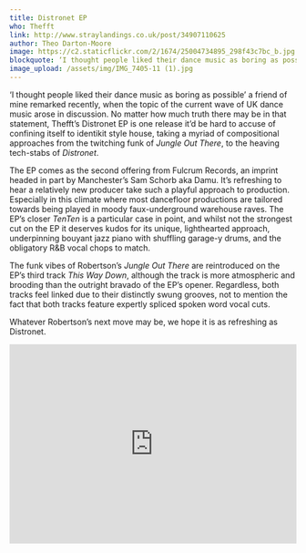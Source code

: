 ```yaml
---
title: Distronet EP
who: Thefft
link: http://www.straylandings.co.uk/post/34907110625
author: Theo Darton-Moore
image: https://c2.staticflickr.com/2/1674/25004734895_298f43c7bc_b.jpg
blockquote: ‘I thought people liked their dance music as boring as possible’ a friend of mine remarked recently, when the topic of the current wave of UK dance music arose in discussion. No matter how much truth there may be in that statement, Thefft’s Distronet EP is one release it’d be hard to accuse of confining itself to identikit style house, taking a myriad of compositional approaches from the twitching funk of _Jungle Out There_, to the heaving tech-stabs of _Distronet_.
image_upload: /assets/img/IMG_7405-11 (1).jpg
---
```


‘I thought people liked their dance music as boring as possible’ a friend of mine remarked recently, when the topic of the current wave of UK dance music arose in discussion. No matter how much truth there may be in that statement, Thefft’s Distronet EP is one release it’d be hard to accuse of confining itself to identikit style house, taking a myriad of compositional approaches from the twitching funk of _Jungle Out There_, to the heaving tech-stabs of _Distronet_.  
  
The EP comes as the second offering from Fulcrum Records, an imprint headed in part by Manchester’s Sam Schorb aka Damu. It’s refreshing to hear a relatively new producer take such a playful approach to production. Especially in this climate where most dancefloor productions are tailored towards being played in moody faux-underground warehouse raves. The EP’s closer _TenTen_ is a particular case in point, and whilst not the strongest cut on the EP it deserves kudos for its unique, lighthearted approach, underpinning bouyant jazz piano with shuffling garage-y drums, and the obligatory R&B vocal chops to match.   
  
The funk vibes of Robertson’s _Jungle Out There_ are reintroduced on the EP’s third track _This Way Down_, although the track is more atmospheric and brooding than the outright bravado of the EP’s opener. Regardless, both tracks feel linked due to their distinctly swung grooves, not to mention the fact that both tracks feature expertly spliced spoken word vocal cuts.  
  
Whatever Robertson’s next move may be, we hope it is as refreshing as Distronet.

<iframe frameborder="no" height="350" scrolling="no" src="http://w.soundcloud.com/player/?url=http%3A%2F%2Fapi.soundcloud.com%2Fplaylists%2F2507434&show_artwork=true" width="100%"></iframe>